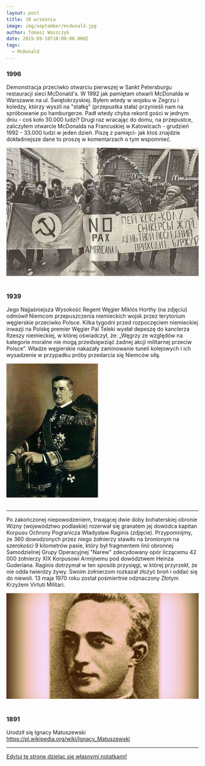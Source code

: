 ```yaml
---
layout: post
title: 10 września
image: img/september/mcdonald.jpg
author: Tomasz Waszczyk
date: 2019-09-10T10:00:00.000Z
tags:
  - McDonald
---
```


### 1996

Demonstracja przeciwko otwarciu pierwszej w Sankt Petersburgu restauracji sieci McDonald's. W 1992 jak pamiętam otwarli McDonalda w Warszawie na ul. Świętokrzyskiej. Byłem wtedy w wojsku w Zegrzu i koledzy, którzy wyszli na "stałkę" (przepustka stała) przynieśli nam na spróbowanie po hamburgerze. Padł wtedy chyba rekord gości w jednym dniu - coś koło 30.000 ludzi? Drugi raz wracając do domu, na przepustce, zaliczyłem otwarcie McDonalda na Francuskiej w Katowicach - grudzień 1992 - 33.000 ludzi w jeden dzień. Piszę z pamięci- jak ktoś znajdzie dokładniejsze dane to proszę w komentarzach o tym wspomnieć.

<img src="./img/september/mcdonald.jpg"><br><br>

### 1939

Jego Najjaśniejsza Wysokość Regent Węgier Miklós Horthy (na zdjęciu) odmówił Niemcom przepuszczenia niemieckich wojsk przez terytorium węgierskie przeciwko Polsce. Kilka tygodni przed rozpoczęciem niemieckiej inwazji na Polskę premier Węgier Pal Teleki wysłał depeszę do kanclerza Rzeszy niemieckiej, w której oświadczył, że: „Węgrzy ze względów na kategorie moralne nie mogą przedsięwziąć żadnej akcji militarnej przeciw Polsce”. Władze węgierskie nakazały zaminowanie tuneli kolejowych i ich wysadzenie w przypadku próby przedarcia się Niemców siłą.

<img src="./img/september/horthy.jpg"><br><br>

---

Po zakończonej niepowodzeniem, trwającej dwie doby bohaterskiej obronie Wizny (województwo podlaskie) rozerwał się granatem jej dowódca kapitan Korpusu Ochrony Pogranicza Władysław Raginis (zdjęcie).
Przypomnijmy, że 360 dowodzonych przez niego żołnierzy stawiło na bronionym na szerokości 9 kilometrów pasie, który był fragmentem linii obronnej Samodzielnej Grupy Operacyjnej "Narew" zdecydowany opór liczącemu 42 000 żołnierzy XIX Korpusowi Armijnemu pod dowództwem Heinza Guderiana.
Raginis dotrzymał w ten sposób przysięgi, w której przyrzekł, że nie odda twierdzy żywy. Swoim żołnierzom rozkazał złożyć broń i oddać się do niewoli.
13 maja 1970 roku został pośmiertnie odznaczony Złotym Krzyżem Virtuti Militari.

<img src="./img/september/raginis.jpg"><br><br>

### 1891

Urodził się Ignacy Matuszewski <https://pl.wikipedia.org/wiki/Ignacy_Matuszewski>

---

<a href="https://github.com/TomaszWaszczyk/historia.waszczyk.com/edit/master/src/content/september-10.md" target="_blank">Edytuj tę stronę dzieląc się własnymi notatkami!</a>
